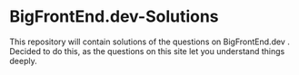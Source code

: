 # BigFrontEnd.dev-Solutions
This repository will contain solutions of the questions on BigFrontEnd.dev . Decided to do this, as the questions on this site let you understand things deeply.
